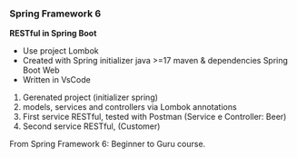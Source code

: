 ### Spring Framework 6
**RESTful in Spring Boot**

- Use project Lombok
- Created with Spring initializer java >=17 maven & dependencies Spring Boot Web
- Written in VsCode


1. Gerenated project (initializer spring)
3. models, services and controllers via Lombok annotations
4. First service RESTful, tested with Postman (Service e Controller: Beer)
5. Second service RESTful, (Customer)

From Spring Framework 6: Beginner to Guru course.
 

